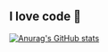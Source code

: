 ## I love code 👋

[![Anurag's GitHub stats](https://github-readme-stats.vercel.app/api?username=hoangvinh261999)](https://github.com/hoangvinh261999/github-readme-stats)
